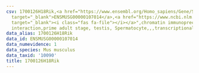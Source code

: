 ```yaml
---
csv: 1700126H18Rik,<a href="https://www.ensembl.org/Homo_sapiens/Gene/Summary?db=core;g=ENSMUSG00000107014"
  target="_blank">ENSMUSG00000107014</a>,<a href="https://www.ncbi.nlm.nih.gov/pubmed/25450459"
  target="_blank"><i class="fas fa-file"></i></a>",chromatin immunoprecipitation assay,direct
  interaction,prime adult stage, testis, Spermatocyte,,,transcriptional regulation,
data_alias: 1700126H18Rik
data_id: ENSMUSG00000107014
data_numevidence: 1
data_species: Mus musculus
data_taxid: '10090'
title: 1700126H18Rik
---
```

